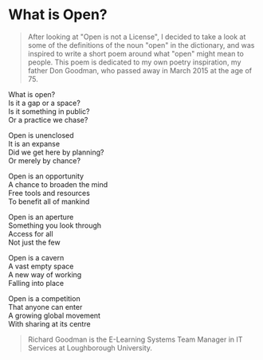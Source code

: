 
# What is Open?

<blockquote>
  <p>After looking at "Open is not a License", I decided to take a look
    at some of the definitions of the noun "open" in the dictionary, and
    was inspired to write a short poem around what "open" might mean to
    people.
  This poem is dedicated to my own poetry inspiration, my father Don
    Goodman, who passed away in March 2015 at the age of 75.</p>
</blockquote>

<p>What is open?
<br>Is it a gap or a space?
<br>Is it something in public?
<br>Or a practice we chase?</p>

<p>Open is unenclosed
<br>It is an expanse
<br>Did we get here by planning?
<br>Or merely by chance?</p>

<p>Open is an opportunity
<br>A chance to broaden the mind
<br>Free tools and resources
<br>To benefit all of mankind</p>

<p>Open is an aperture
<br>Something you look through
<br>Access for all
<br>Not just the few</p>

<p>Open is a cavern
<br>A vast empty space
<br>A new way of working
<br>Falling into place</p>

<p>Open is a competition
<br>That anyone can enter
<br>A growing global movement
<br>With sharing at its centre</p>


> Richard Goodman is the E-Learning Systems Team Manager in IT Services at
Loughborough University.


